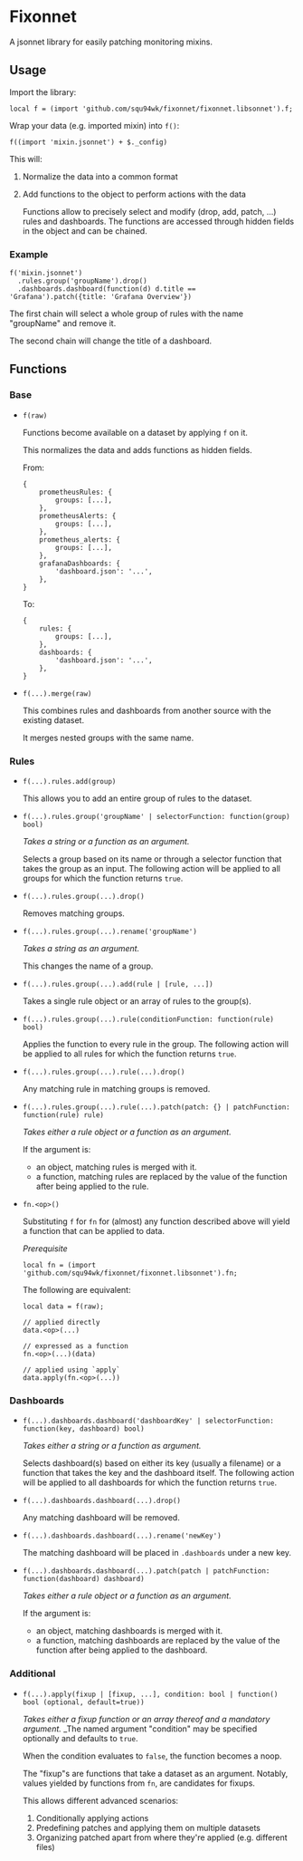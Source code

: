 # Fixonnet

A jsonnet library for easily patching monitoring mixins.

## Usage

Import the library:
```jsonnet
local f = (import 'github.com/squ94wk/fixonnet/fixonnet.libsonnet').f;
```

Wrap your data (e.g. imported mixin) into `f()`:
```jsonnet
f((import 'mixin.jsonnet') + $._config)
```

This will:

1.  Normalize the data into a common format
2.  Add functions to the object to perform actions with the data
    
    Functions allow to precisely select and modify (drop, add, patch, ...) rules and dashboards.
    The functions are accessed through hidden fields in the object and can be chained.

### Example

```jsonnet
f('mixin.jsonnet')
  .rules.group('groupName').drop()
  .dashboards.dashboard(function(d) d.title == 'Grafana').patch({title: 'Grafana Overview'})
```

The first chain will select a whole group of rules with the name "groupName" and remove it.

The second chain will change the title of a dashboard.

## Functions

### Base

* `f(raw)`

    Functions become available on a dataset by applying `f` on it.

    This normalizes the data and adds functions as hidden fields.

    From:

    ```jsonnet
    {
        prometheusRules: {
            groups: [...],
        },
        prometheusAlerts: {
            groups: [...],
        },
        prometheus_alerts: {
            groups: [...],
        },
        grafanaDashboards: {
            'dashboard.json': '...',
        },
    }
    ```

    To:

    ```jsonnet
    {
        rules: {
            groups: [...],
        },
        dashboards: {
            'dashboard.json': '...',
        },
    }
    ```

* `f(...).merge(raw)`

    This combines rules and dashboards from another source with the existing dataset.

    It merges nested groups with the same name.

### Rules

* `f(...).rules.add(group)`

    This allows you to add an entire group of rules to the dataset.

* `f(...).rules.group('groupName' | selectorFunction: function(group) bool)`

    _Takes a string or a function as an argument._

    Selects a group based on its name or through a selector function that takes the group as an input.
    The following action will be applied to all groups for which the function returns `true`.

* `f(...).rules.group(...).drop()`

    Removes matching groups.

* `f(...).rules.group(...).rename('groupName')`

    _Takes a string as an argument._

    This changes the name of a group.

* `f(...).rules.group(...).add(rule | [rule, ...])`

    Takes a single rule object or an array of rules to the group(s).

* `f(...).rules.group(...).rule(conditionFunction: function(rule) bool)`

    Applies the function to every rule in the group.
    The following action will be applied to all rules for which the function returns `true`.

* `f(...).rules.group(...).rule(...).drop()`

    Any matching rule in matching groups is removed.

* `f(...).rules.group(...).rule(...).patch(patch: {} | patchFunction: function(rule) rule)`

    _Takes either a rule object or a function as an argument._

    If the argument is:

    * an object, matching rules is merged with it.
    * a function, matching rules are replaced by the value of the function after being applied to the rule.

* `fn.<op>()`

    Substituting `f` for `fn` for (almost) any function described above will yield a function that can be applied to data.

    _Prerequisite_

    ```jsonnet
    local fn = (import 'github.com/squ94wk/fixonnet/fixonnet.libsonnet').fn;
    ```

    The following are equivalent:

    ```jsonnet
    local data = f(raw);

    // applied directly
    data.<op>(...)

    // expressed as a function
    fn.<op>(...)(data)

    // applied using `apply`
    data.apply(fn.<op>(...))
    ```

### Dashboards

* `f(...).dashboards.dashboard('dashboardKey' | selectorFunction: function(key, dashboard) bool)`

    _Takes either a string or a function as argument._

    Selects dashboard(s) based on either its key (usually a filename) or a function that takes the key and the dashboard itself.
    The following action will be applied to all dashboards for which the function returns `true`.

* `f(...).dashboards.dashboard(...).drop()`

    Any matching dashboard will be removed.

* `f(...).dashboards.dashboard(...).rename('newKey')`

    The matching dashboard will be placed in `.dashboards` under a new key.

* `f(...).dashboards.dashboard(...).patch(patch | patchFunction: function(dashboard) dashboard)`

    _Takes either a rule object or a function as an argument._

    If the argument is:

    * an object, matching dashboards is merged with it.
    * a function, matching dashboards are replaced by the value of the function after being applied to the dashboard.

### Additional

* `f(...).apply(fixup | [fixup, ...], condition: bool | function() bool (optional, default=true))`

    _Takes either a fixup function or an array thereof and a mandatory argument._
    _The named argument "condition" may be specified optionally and defaults to `true`.

    When the condition evaluates to `false`, the function becomes a noop.

    The "fixup"s are functions that take a dataset as an argument.
    Notably, values yielded by functions from `fn`, are candidates for fixups.

    This allows different advanced scenarios:

    1.  Conditionally applying actions
    2.  Predefining patches and applying them on multiple datasets
    3.  Organizing patched apart from where they're applied (e.g. different files)
